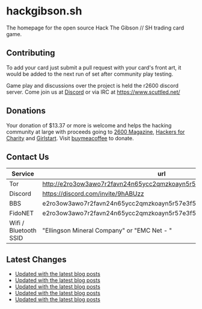 # hackgibson.sh
The homepage for the open source Hack The Gibson // SH trading card game.


## Contributing

To add your card just submit a pull request with your card's front art, it would be added to the next run of set after community play testing.

Game play and discussions over the project is held the r2600 discord server. Come join us at [Discord](https://discord.com/invite/9hABUzz) or via IRC at https://www.scuttled.net/


## Donations

Your donation of $13.37 or more is welcome and helps the hacking community at large with proceeds going to [2600 Magazine](https://2600.com/), [Hackers for Charity](https://hackersforcharity.org) and [Girlstart](https://girlstart.org).  Visit [buymeacoffee](https://www.buymeacoffee.com/hackgibson.sh) to donate.


## Contact Us

Service | url
-|-
Tor | http://e2ro3ow3awo7r2favn24n65ycc2qmzkoayn5r57e3f56nvjwdcgg32ad.onion
Discord | https://discord.com/invite/9hABUzz
BBS | e2ro3ow3awo7r2favn24n65ycc2qmzkoayn5r57e3f56nvjwdcgg32ad.onion:23
FidoNET | e2ro3ow3awo7r2favn24n65ycc2qmzkoayn5r57e3f56nvjwdcgg32ad.onion:24554
Wifi / Bluetooth SSID | "Ellingson Mineral Company" or "EMC Net - <fidonet address>"

## Latest Changes
<!-- BLOG-POST-LIST:START -->
- [Updated with the latest blog posts](https://github.com/DFW2600/hackgibson.sh/commit/fe26dcb9c726fca23a5e441cf202b5e2feaeabec)
- [Updated with the latest blog posts](https://github.com/DFW2600/hackgibson.sh/commit/439fb83f6d2ac0e2533df3c43186aa4fd20ef3a8)
- [Updated with the latest blog posts](https://github.com/DFW2600/hackgibson.sh/commit/a6ee94ff50a198370c3bef281e457cb46ec929c1)
- [Updated with the latest blog posts](https://github.com/DFW2600/hackgibson.sh/commit/d01a616c256491dfcaeb96b4d0884b22cde65207)
- [Updated with the latest blog posts](https://github.com/DFW2600/hackgibson.sh/commit/3943601cb2d55eb6064323cd9c0f88c00b6daaf6)
<!-- BLOG-POST-LIST:END -->
